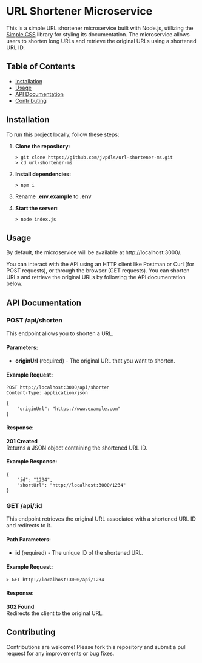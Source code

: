 URL Shortener Microservice
==========================

This is a simple URL shortener microservice built with Node.js, utilizing the [Simple CSS](https://simplecss.org/) library for styling its documentation. The microservice allows users to shorten long URLs and retrieve the original URLs using a shortened URL ID.

Table of Contents
-----------------

*   [Installation](#installation)
*   [Usage](#usage)
*   [API Documentation](#api-documentation)
*   [Contributing](#contributing)

Installation
------------

To run this project locally, follow these steps:

1.  **Clone the repository:**
    
        > git clone https://github.com/jvpdls/url-shortener-ms.git
        > cd url-shortener-ms
    
2.  **Install dependencies:**
    
        > npm i

3.  Rename **.env.example** to **.env**
    
4.  **Start the server:**
    
        > node index.js
    
Usage
-----

By default, the microservice will be available at http://localhost:3000/.

You can interact with the API using an HTTP client like Postman or Curl (for POST requests), or through the browser (GET requests). You can shorten URLs and retrieve the original URLs by following the API documentation below.

API Documentation
-----------------

### POST /api/shorten

This endpoint allows you to shorten a URL.

#### Parameters:

*   **originUrl** (required) - The original URL that you want to shorten.

#### Example Request:

    POST http://localhost:3000/api/shorten
    Content-Type: application/json
    
    {
        "originUrl": "https://www.example.com"
    }

#### Response:

**201 Created**  
Returns a JSON object containing the shortened URL ID.

#### Example Response:

    {
        "id": "1234",
        "shortUrl": "http://localhost:3000/1234"
    }

### GET /api/:id

This endpoint retrieves the original URL associated with a shortened URL ID and redirects to it.

#### Path Parameters:

*   **id** (required) - The unique ID of the shortened URL.

#### Example Request:

    > GET http://localhost:3000/api/1234

#### Response:

**302 Found**  
Redirects the client to the original URL.

Contributing
------------

Contributions are welcome! Please fork this repository and submit a pull request for any improvements or bug fixes.